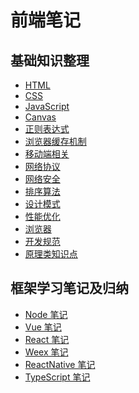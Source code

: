 # 前端笔记

## 基础知识整理

- [HTML](./HTML/HTML.md)
- [CSS](./CSS/README.md)
- [JavaScript](./JavaScript/README.md)
- [Canvas](./Canvas/README.md)
- [正则表达式](./RegExp/README.md)
- [浏览器缓存机制](./Brower-cache/README.md)
- [移动端相关](./Mobile/README.md)
- [网络协议](./Network-protocol/README.md)
- [网络安全](./Network-security/README.md)
- [排序算法](./Other/Algorithm/README.md)
- [设计模式](./Other/Pattern/README.md)
- [性能优化](./Other/Performance/README.md)
- [浏览器](./Other/Browser/README.md)
- [开发规范](./Other/Normalization/README.md)
- [原理类知识点](./Other/theory/README.md)

## 框架学习笔记及归纳

- [Node 笔记](./Node/README.md)
- [Vue 笔记](./Vue/README.md)
- [React 笔记]()
- [Weex 笔记]()
- [ReactNative 笔记]()
- [TypeScript 笔记]()
